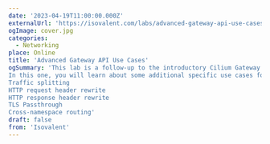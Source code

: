 ```yaml
---
date: '2023-04-19T11:00:00.000Z'
externalUrl: 'https://isovalent.com/labs/advanced-gateway-api-use-cases/'
ogImage: cover.jpg
categories:
  - Networking
place: Online
title: 'Advanced Gateway API Use Cases'
ogSummary: 'This lab is a follow-up to the introductory Cilium Gateway API lab. We highly recommend you do the Cilium Gateway API lab first, if you haven’t done it already.
In this one, you will learn about some additional specific use cases for Gateway API:
Traffic splitting
HTTP request header rewrite
HTTP response header rewrite
TLS Passthrough
Cross-namespace routing'
draft: false
from: 'Isovalent'
---
```

